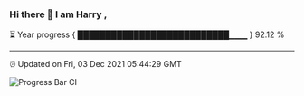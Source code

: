 ### Hi there 👋 I am Harry , 

⏳ Year progress { ███████████████████████████▁▁▁ } 92.12 %

---

⏰ Updated on Fri, 03 Dec 2021 05:44:29 GMT

![Progress Bar CI](https://github.com/duykhang68/duykhang68/workflows/Progress%20Bar%20CI/badge.svg)
